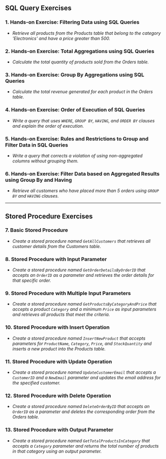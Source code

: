 ## SQL Query Exercises

### 1. Hands-on Exercise: Filtering Data using SQL Queries

- *Retrieve all products from the Products table that belong to the category 'Electronics' and have a price greater than 500.*

### 2. Hands-on Exercise: Total Aggregations using SQL Queries

- *Calculate the total quantity of products sold from the Orders table.*

### 3. Hands-on Exercise: Group By Aggregations using SQL Queries

- *Calculate the total revenue generated for each product in the Orders table.*

### 4. Hands-on Exercise: Order of Execution of SQL Queries

- *Write a query that uses `WHERE`, `GROUP BY`, `HAVING`, and `ORDER BY` clauses and explain the order of execution.*

### 5. Hands-on Exercise: Rules and Restrictions to Group and Filter Data in SQL Queries

- *Write a query that corrects a violation of using non-aggregated columns without grouping them.*

### 6. Hands-on Exercise: Filter Data based on Aggregated Results using Group By and Having

- *Retrieve all customers who have placed more than 5 orders using `GROUP BY` and `HAVING` clauses.*

---

## Stored Procedure Exercises

### 7. Basic Stored Procedure

- *Create a stored procedure named `GetAllCustomers` that retrieves all customer details from the Customers table.*

### 8. Stored Procedure with Input Parameter

- *Create a stored procedure named `GetOrderDetailsByOrderID` that accepts an `OrderID` as a parameter and retrieves the order details for that specific order.*

### 9. Stored Procedure with Multiple Input Parameters

- *Create a stored procedure named `GetProductsByCategoryAndPrice` that accepts a product `Category` and a minimum `Price` as input parameters and retrieves all products that meet the criteria.*

### 10. Stored Procedure with Insert Operation

- *Create a stored procedure named `InsertNewProduct` that accepts parameters for `ProductName`, `Category`, `Price`, and `StockQuantity` and inserts a new product into the Products table.*

### 11. Stored Procedure with Update Operation

- *Create a stored procedure named `UpdateCustomerEmail` that accepts a `CustomerID` and a `NewEmail` parameter and updates the email address for the specified customer.*

### 12. Stored Procedure with Delete Operation

- *Create a stored procedure named `DeleteOrderByID` that accepts an `OrderID` as a parameter and deletes the corresponding order from the Orders table.*

### 13. Stored Procedure with Output Parameter

- *Create a stored procedure named `GetTotalProductsInCategory` that accepts a `Category` parameter and returns the total number of products in that category using an output parameter.*
